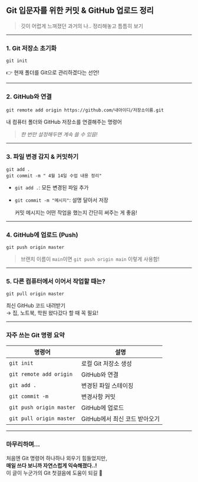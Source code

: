 <h2 id="git-입문자를-위한-커밋--github-업로드-정리">Git 입문자를 위한 커밋 &amp; GitHub 업로드 정리</h2>
<blockquote>
<p>깃이 어렵게 느껴졌던 과거의 나.. 정리해놓고 틈틈히 보기</p>
</blockquote>
<hr />
<h3 id="1-git-저장소-초기화">1. Git 저장소 초기화</h3>
<pre><code class="language-bash">git init</code></pre>
<p>👉 현재 폴더를 Git으로 관리하겠다는 선언!</p>
<hr />
<h3 id="2-github와-연결">2. GitHub와 연결</h3>
<pre><code class="language-bash">git remote add origin https://github.com/내아이디/저장소이름.git</code></pre>
<p> 내 컴퓨터 폴더와 GitHub 저장소를 연결해주는 명령어  </p>
<blockquote>
<p><em>한 번만 설정해두면 계속 쓸 수 있음!</em></p>
</blockquote>
<hr />
<h3 id="3-파일-변경-감지--커밋하기">3. 파일 변경 감지 &amp; 커밋하기</h3>
<pre><code class="language-bash">git add .
git commit -m &quot; 4월 14일 수업 내용 정리&quot;</code></pre>
<ul>
<li><p><code>git add .</code>: 모든 변경된 파일 추가  </p>
</li>
<li><p><code>git commit -m &quot;메시지&quot;</code>: 설명 달아서 저장</p>
<p>커밋 메시지는 어떤 작업을 했는지 간단히 써주는 게 좋음!</p>
</li>
</ul>
<hr />
<h3 id="4-github에-업로드-push">4. GitHub에 업로드 (Push)</h3>
<pre><code class="language-bash">git push origin master</code></pre>
<blockquote>
<p>브랜치 이름이 <code>main</code>이면 <code>git push origin main</code> 이렇게 사용함!</p>
</blockquote>
<hr />
<h3 id="5-다른-컴퓨터에서-이어서-작업할-때는">5. 다른 컴퓨터에서 이어서 작업할 때는?</h3>
<pre><code class="language-bash">git pull origin master</code></pre>
<p> 최신 GitHub 코드 내려받기<br />→ 집, 노트북, 학원 왔다갔다 할 때 꼭 필요!</p>
<hr />
<h3 id="자주-쓰는-git-명령-요약">자주 쓰는 Git 명령 요약</h3>
<table>
<thead>
<tr>
<th>명령어</th>
<th>설명</th>
</tr>
</thead>
<tbody><tr>
<td><code>git init</code></td>
<td>로컬 Git 저장소 생성</td>
</tr>
<tr>
<td><code>git remote add origin</code></td>
<td>GitHub와 연결</td>
</tr>
<tr>
<td><code>git add .</code></td>
<td>변경된 파일 스테이징</td>
</tr>
<tr>
<td><code>git commit -m</code></td>
<td>변경사항 커밋</td>
</tr>
<tr>
<td><code>git push origin master</code></td>
<td>GitHub에 업로드</td>
</tr>
<tr>
<td><code>git pull origin master</code></td>
<td>GitHub에서 최신 코드 받아오기</td>
</tr>
</tbody></table>
<hr />
<h3 id="마무리하며">마무리하며...</h3>
<p>처음엔 Git 명령어 하나하나 외우기 힘들었지만,<br /><strong>매일 쓰다 보니까 자연스럽게 익숙해졌다..!</strong><br />이 글이 누군가의 Git 첫걸음에 도움이 되길 🙌</p>